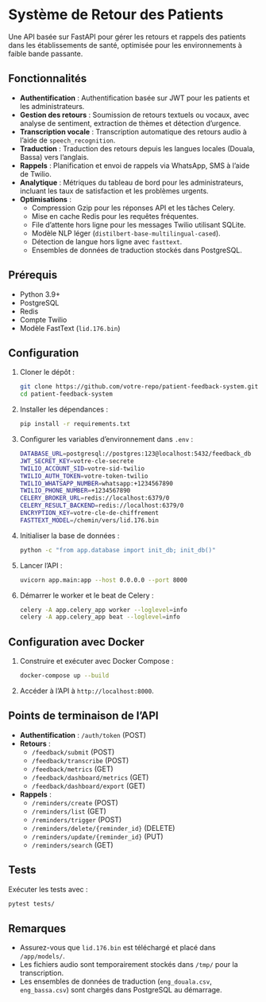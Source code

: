 # Système de Retour des Patients

Une API basée sur FastAPI pour gérer les retours et rappels des patients dans les établissements de santé, optimisée pour les environnements à faible bande passante.

## Fonctionnalités
- **Authentification** : Authentification basée sur JWT pour les patients et les administrateurs.
- **Gestion des retours** : Soumission de retours textuels ou vocaux, avec analyse de sentiment, extraction de thèmes et détection d’urgence.
- **Transcription vocale** : Transcription automatique des retours audio à l’aide de `speech_recognition`.
- **Traduction** : Traduction des retours depuis les langues locales (Douala, Bassa) vers l’anglais.
- **Rappels** : Planification et envoi de rappels via WhatsApp, SMS  à l’aide de Twilio.
- **Analytique** : Métriques du tableau de bord pour les administrateurs, incluant les taux de satisfaction et les problèmes urgents.
- **Optimisations** :
  - Compression Gzip pour les réponses API et les tâches Celery.
  - Mise en cache Redis pour les requêtes fréquentes.
  - File d’attente hors ligne pour les messages Twilio utilisant SQLite.
  - Modèle NLP léger (`distilbert-base-multilingual-cased`).
  - Détection de langue hors ligne avec `fasttext`.
  - Ensembles de données de traduction stockés dans PostgreSQL.

## Prérequis
- Python 3.9+
- PostgreSQL
- Redis
- Compte Twilio
- Modèle FastText (`lid.176.bin`)

## Configuration
1. Cloner le dépôt :
   ```bash
   git clone https://github.com/votre-repo/patient-feedback-system.git
   cd patient-feedback-system
   ```
2. Installer les dépendances :
   ```bash
   pip install -r requirements.txt
   ```
3. Configurer les variables d’environnement dans `.env` :
   ```bash
   DATABASE_URL=postgresql://postgres:123@localhost:5432/feedback_db
   JWT_SECRET_KEY=votre-cle-secrete
   TWILIO_ACCOUNT_SID=votre-sid-twilio
   TWILIO_AUTH_TOKEN=votre-token-twilio
   TWILIO_WHATSAPP_NUMBER=whatsapp:+1234567890
   TWILIO_PHONE_NUMBER=+1234567890
   CELERY_BROKER_URL=redis://localhost:6379/0
   CELERY_RESULT_BACKEND=redis://localhost:6379/0
   ENCRYPTION_KEY=votre-cle-de-chiffrement
   FASTTEXT_MODEL=/chemin/vers/lid.176.bin
   ```
4. Initialiser la base de données :
   ```bash
   python -c "from app.database import init_db; init_db()"
   ```
5. Lancer l’API :
   ```bash
   uvicorn app.main:app --host 0.0.0.0 --port 8000
   ```
6. Démarrer le worker et le beat de Celery :
   ```bash
   celery -A app.celery_app worker --loglevel=info
   celery -A app.celery_app beat --loglevel=info
   ```

## Configuration avec Docker
1. Construire et exécuter avec Docker Compose :
   ```bash
   docker-compose up --build
   ```
2. Accéder à l’API à `http://localhost:8000`.

## Points de terminaison de l’API
- **Authentification** : `/auth/token` (POST)
- **Retours** :
  - `/feedback/submit` (POST)
  - `/feedback/transcribe` (POST)
  - `/feedback/metrics` (GET)
  - `/feedback/dashboard/metrics` (GET)
  - `/feedback/dashboard/export` (GET)
- **Rappels** :
  - `/reminders/create` (POST)
  - `/reminders/list` (GET)
  - `/reminders/trigger` (POST)
  - `/reminders/delete/{reminder_id}` (DELETE)
  - `/reminders/update/{reminder_id}` (PUT)
  - `/reminders/search` (GET)

## Tests
Exécuter les tests avec :
```bash
pytest tests/
```

## Remarques
- Assurez-vous que `lid.176.bin` est téléchargé et placé dans `/app/models/`.
- Les fichiers audio sont temporairement stockés dans `/tmp/` pour la transcription.
- Les ensembles de données de traduction (`eng_douala.csv`, `eng_bassa.csv`) sont chargés dans PostgreSQL au démarrage.
